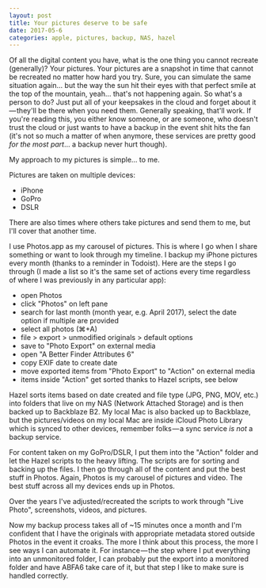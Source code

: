 ```yaml
---
layout: post
title: Your pictures deserve to be safe
date: 2017-05-6
categories: apple, pictures, backup, NAS, hazel
---
```

Of all the digital content you have, what is the one thing you cannot recreate (generally)? Your pictures. Your pictures are a snapshot in time that cannot be recreated no matter how hard you try. Sure, you can simulate the same situation again… but the way the sun hit their eyes with that perfect smile at the top of the mountain, yeah… that's not happening again. So what's a person to do? Just put all of your keepsakes in the cloud and forget about it — they'll be there when you need them. Generally speaking, that'll work. If you're reading this, you either know someone, or are someone, who doesn't trust the cloud or just wants to have a backup in the event shit hits the fan (it's not so much a matter of when anymore, these services are pretty good *for the most part*… a backup never hurt though).

My approach to my pictures is simple… to me.

Pictures are taken on multiple devices:

* iPhone
* GoPro
* DSLR

There are also times where others take pictures and send them to me, but I'll cover that another time.

I use Photos.app as my carousel of pictures. This is where I go when I share something or want to look through my timeline. I backup my iPhone pictures every month (thanks to a reminder in Todoist). Here are the steps I go through (I made a list so it's the same set of actions every time regardless of where I was previously in any particular app):

* open Photos
* click "Photos" on left pane
* search for last month (month year, e.g. April 2017), select the date option if multiple are provided
* select all photos (⌘+A)
* file > export > unmodified originals > default options
* save to "Photo Export" on external media
* open "A Better Finder Attributes 6"
* copy EXIF date to create date
* move exported items from "Photo Export" to "Action" on external media
* items inside "Action" get sorted thanks to Hazel scripts, see below

Hazel sorts items based on date created and file type (JPG, PNG, MOV, etc.) into folders that live on my NAS (Network Attached Storage) and is then backed up to Backblaze B2. My local Mac is also backed up to Backblaze, but the pictures/videos on my local Mac are inside iCloud Photo Library which is synced to other devices, remember folks — a sync service *is not* a backup service.

For content taken on my GoPro/DSLR, I put them into the "Action" folder and let the Hazel scripts to the heavy lifting. The scripts are for sorting and backing up the files. I then go through all of the content and put the best stuff in Photos. Again, Photos is my carousel of pictures and video. The best stuff across all my devices ends up in Photos.

Over the years I've adjusted/recreated the scripts to work through "Live Photo", screenshots, videos, and pictures.

Now my backup process takes all of ~15 minutes once a month and I'm confident that I have the originals with appropriate metadata stored outside Photos in the event it croaks. The more I think about this process, the more I see ways I can automate it. For instance — the step where I put everything into an unmonitored folder, I can probably put the export into a monitored folder and have ABFA6 take care of it, but that step I like to make sure is handled correctly.